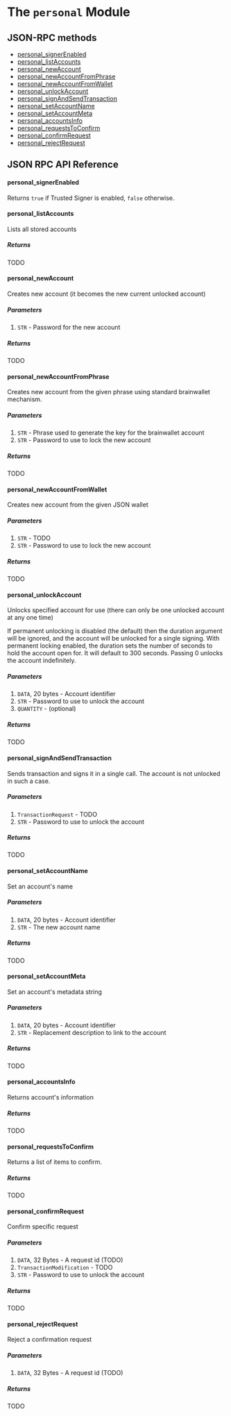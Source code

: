 # The `personal` Module

## JSON-RPC methods

* [personal_signerEnabled](#personal_signerEnabled)
* [personal_listAccounts](#personal_listAccounts)
* [personal_newAccount](#personal_newAccount)
* [personal_newAccountFromPhrase](#personal_newAccountFromPhrase)
* [personal_newAccountFromWallet](#personal_newAccountFromWallet)
* [personal_unlockAccount](#personal_unlockAccount)
* [personal_signAndSendTransaction](#personal_signAndSendTransaction)
* [personal_setAccountName](#personal_setAccountName)
* [personal_setAccountMeta](#personal_setAccountMeta)
* [personal_accountsInfo](#personal_accountsInfo)
* [personal_requestsToConfirm](#personal_requestsToConfirm)
* [personal_confirmRequest](#personal_confirmRequest)
* [personal_rejectRequest](#personal_rejectRequest)

## JSON RPC API Reference

#### personal_signerEnabled
Returns `true` if  Trusted Signer is enabled, `false` otherwise.

#### personal_listAccounts
Lists all stored accounts

##### Returns
TODO


#### personal_newAccount
Creates new account (it becomes the new current unlocked account)

##### Parameters
1. `STR` - Password for the new account

##### Returns
TODO


#### personal_newAccountFromPhrase
Creates new account from the given phrase using standard brainwallet mechanism.

##### Parameters
1. `STR` - Phrase used to generate the key for the brainwallet account
2. `STR` - Password to use to lock the new account

##### Returns
TODO


#### personal_newAccountFromWallet
Creates new account from the given JSON wallet

##### Parameters
1. `STR` - TODO
2. `STR` - Password to use to lock the new account

##### Returns
TODO


#### personal_unlockAccount
Unlocks specified account for use (there can only be one unlocked account at any one time)

If permanent unlocking is disabled (the default) then the duration argument will be ignored, and the account will be unlocked for a single signing.
With permanent locking enabled, the duration sets the number of seconds to hold the account open for.  It will default to 300 seconds.  Passing 0 unlocks the account indefinitely.

##### Parameters
1. `DATA`, 20 bytes - Account identifier
2. `STR` - Password to use to unlock the account
3. `QUANTITY` - (optional)

##### Returns
TODO


#### personal_signAndSendTransaction
Sends transaction and signs it in a single call.  The account is not unlocked in such a case.

##### Parameters
1. `TransactionRequest` - TODO
2. `STR` - Password to use to unlock the account

##### Returns
TODO


#### personal_setAccountName
Set an account's name

##### Parameters
1. `DATA`, 20 bytes - Account identifier
2. `STR` - The new account name

##### Returns
TODO


#### personal_setAccountMeta
Set an account's metadata string

##### Parameters
1. `DATA`, 20 bytes - Account identifier
2. `STR` - Replacement description to link to the account

##### Returns
TODO


#### personal_accountsInfo
Returns account's information

##### Returns
TODO


#### personal_requestsToConfirm
Returns a list of items to confirm.

##### Returns
TODO


#### personal_confirmRequest
Confirm specific request

##### Parameters
1. `DATA`, 32 Bytes - A request id (TODO)
2. `TransactionModification` - TODO
3. `STR` - Password to use to unlock the account

##### Returns
TODO


#### personal_rejectRequest
Reject a confirmation request

##### Parameters
1. `DATA`, 32 Bytes - A request id (TODO)

##### Returns
TODO